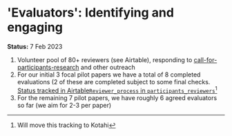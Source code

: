 # 'Evaluators': Identifying and engaging

**Status:** 7 Feb 2023

1. Volunteer pool of 80+ reviewers (see Airtable), responding to [call-for-participants-research](../../readme-1/call-for-participants-research/ "mention") and other outreach
2. For our initial 3 focal pilot papers we have a total of 8 completed evaluations (2 of these are completed subject to some final checks. [Status tracked in Airtable`Reviewer_process` in `participants_reviewers`](#user-content-fn-1)[^1]
3. For the remaining 7 pilot papers, we have roughly 6 agreed evaluators so far (we aim for 2-3 per paper)

[^1]: Will move this tracking to Kotahi
